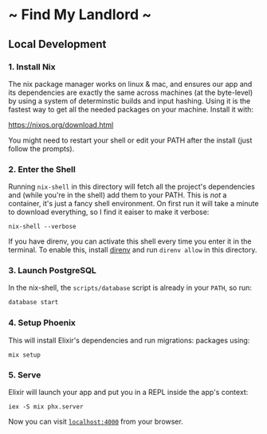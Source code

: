 # ~ Find My Landlord ~

## Local Development

### 1. Install Nix

The nix package manager works on linux & mac, and ensures our app and its
dependencies are exactly the same across machines (at the byte-level) by using
a system of determinstic builds and input hashing. Using it is the fastest way
to get all the needed packages on your machine. Install it with:

https://nixos.org/download.html

You might need to restart your shell or edit your PATH after the install
(just follow the prompts).

### 2. Enter the Shell

Running `nix-shell` in this directory will fetch all the project's dependencies
and (while you're in the shell) add them to your PATH. This is _not_ a
container, it's just a fancy shell environment. On first run it will take a
minute to download everything, so I find it eaiser to make it verbose:

```
nix-shell --verbose
```

If you have direnv, you can activate this shell every time you enter it in
the terminal. To enable this, install [direnv](https://direnv.net/)
and run `direnv allow` in this directory.

### 3. Launch PostgreSQL

In the nix-shell, the `scripts/database` script is already in your `PATH`, so run:

```bash
database start
```

### 4. Setup Phoenix

This will install Elixir's dependencies and run migrations:
packages using:

```
mix setup
```

### 5. Serve

Elixir will launch your app and put you in a REPL inside the app's context:

```
iex -S mix phx.server
```

Now you can visit [`localhost:4000`](http://localhost:4000) from your browser.
